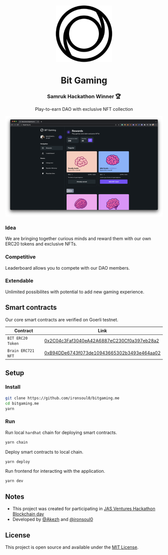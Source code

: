 <p align="center">
  <a href="http://laddy.app">
    <img width="180" src="./assets/logo.png">
  </a>
</p>

<h1 align="center">Bit Gaming</h1>

<h3 align="center">
  Samruk Hackathon Winner 🏆
</h3>

<p align="center">Play-to-earn DAO with exclusive NFT collection</p>

![Screenshot](./assets/screenshot.png)

### Idea

We are bringing together curious minds and reward them with our own ERC20 tokens and exclusive NFTs.

### Competitive

Leaderboard allows you to compete with our DAO members.

### Extendable

Unlimited possibilites with potential to add new gaming experience.

## Smart contracts

Our core smart contracts are verified on Goerli testnet.

| Contract                                  | Link                                  |
| ---------------------------------------- | -------------------------------------------- |
| `BIT ERC20 Token` | [0x2C04c3Faf3040eA42A6887eC230Cf0a397eb28a2](https://goerli.etherscan.io/address/0x032b33471C9EF4E88844D846C22E9423fEB99155#code) |
| `Brain ERC721 NFT` | [0xB94DDe6743f073de10943665302b3493e464aa02](https://goerli.etherscan.io/address/0xf300cA633C836bB98d5efD063a5C34e13cDAc6Cc#code) |

## Setup

### Install

```bash
git clone https://github.com/ironsoul0/bitgaming.me
cd bitgaming.me
yarn
```

### Run

Run local `hardhat` chain for deploying smart contracts.

```bash
yarn chain
```

Deploy smart contracts to local chain.

```bash
yarn deploy
```

Run frontend for interacting with the application.

```bash
yarn dev
```

## Notes

- This project was created for participating in [JAS Ventures Hackathon Blockchain day](https://jva.vc/index.php/ru/hackathon)
- Developed by [@Akezh](https://github.com/Akezh) and [@ironsoul0](https://github.com/ironsoul0)

## License

This project is open source and available under the [MIT License](LICENSE).